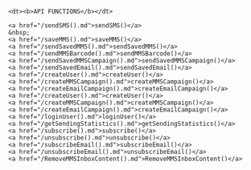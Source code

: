 <html>

<head>

</head>

<body>

<ul>



	<dt><b>API FUNCTIONS</b></dt>  

	<a href="/sendSMS().md">sendSMS()</a>
	&nbsp;
	<a href="/saveMMS().md">saveMMS()</a>
	<a href="/sendSavedMMS().md">sendSavedMMS()</a>
	<a href="/sendMMSBarcode().md">sendMMSBarcode()</a>
	<a href="/sendSavedMMSCampaign().md">sendSavedMMSCampaign()</a>
	<a href="/sendSavedEmail().md">sendSavedEmail()</a>
	<a href="/createUser().md">createUser()</a>
	<a href="/createMMSCampaign().md">createMMSCampaign()</a>
	<a href="/createEmailCampaign().md">createEmailCampaign()</a>
	<a href="/createUser().md">createUser()</a>
	<a href="/createMMSCampaign().md">createMMSCampaign()</a>
	<a href="/createEmailCampaign().md">createEmailCampaign()</a>
	<a href="/loginUser().md">loginUser()</a>
	<a href="/getSendingStatistics().md">getSendingStatistics()</a>
	<a href="/subscribe().md">subscribe()</a>
	<a href="/unsubscribe().md">unsubscribe()</a>
	<a href="/subscribeEmail().md">subscribeEmail()</a>
	<a href="/unsubscribeEmail().md">unsubscribeEmail()</a>
	<a href="/RemoveMMSInboxContent().md">RemoveMMSInboxContent()</a>



</ul>
